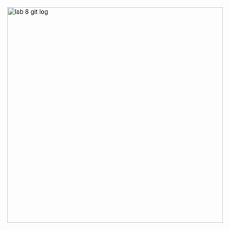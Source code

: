 <img width="503" alt="lab 8 git log" src="https://github.com/user-attachments/assets/22e949df-ba21-469e-bb6a-4c395de6634b">
